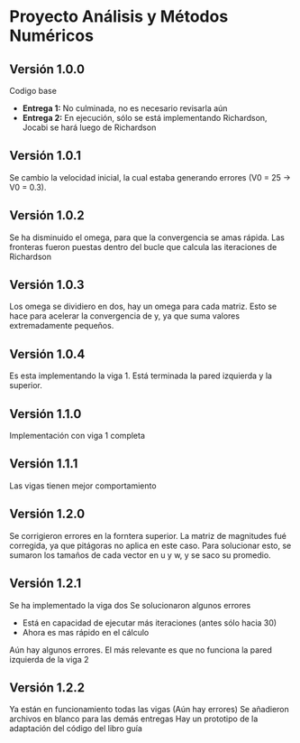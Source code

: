 # Proyecto Análisis y Métodos Numéricos

## Versión 1.0.0
Codigo base
- **Entrega 1:** No culminada, no es necesario revisarla aún
- **Entrega 2:** En ejecución, sólo se está implementando Richardson, Jocabi se hará luego de Richardson

## Versión 1.0.1
Se cambio la velocidad inicial, la cual estaba generando errores (V0 = 25 -> V0 = 0.3).

## Versión 1.0.2
Se ha disminuido el omega, para que la convergencia se amas rápida.
Las fronteras fueron puestas dentro del bucle que calcula las iteraciones de Richardson

## Versión 1.0.3
Los omega se dividiero en dos, hay un omega para cada matriz. Esto se hace para acelerar la convergencia de y, ya que suma valores extremadamente pequeños.

## Versión 1.0.4
Es esta implementando la viga 1. Está terminada la pared izquierda y la superior.

## Versión 1.1.0
Implementación con viga 1 completa

## Versión 1.1.1
Las vigas tienen mejor comportamiento

## Versión 1.2.0
Se corrigieron errores en la forntera superior. La matriz de magnitudes fué corregida, ya que pitágoras no aplica en este caso.
Para solucionar esto, se sumaron los tamaños de cada vector en u y w, y se saco su promedio.

## Versión 1.2.1
Se ha implementado la viga dos
Se solucionaron algunos errores
- Está en capacidad de ejecutar más iteraciones (antes sólo hacia 30)
- Ahora es mas rápido en el cálculo

Aún hay algunos errores. El más relevante es que no funciona la pared izquierda de la viga 2

## Versión 1.2.2
Ya están en funcionamiento todas las vigas (Aún hay errores)
Se añadieron archivos en blanco para las demás entregas
Hay un prototipo de la adaptación del código del libro guía